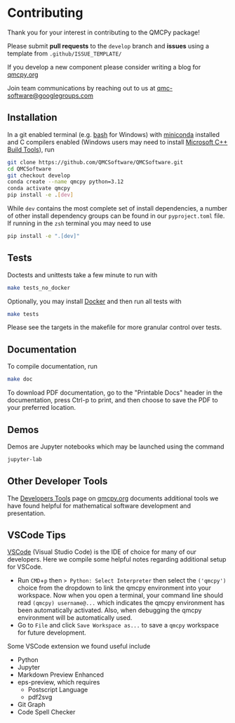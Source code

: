 # Contributing

Thank you for your interest in contributing to the QMCPy package!

Please submit **pull requests** to the `develop` branch and **issues** using a template from `.github/ISSUE_TEMPLATE/`

If you develop a new component please consider writing a blog for [qmcpy.org](https://qmcpy.org)

Join team communications by reaching out to us at [qmc-software@googlegroups.com](mailto:qmc-software@googlegroups.com)

## Installation

In a git enabled terminal (e.g. [bash](https://gitforwindows.org/) for Windows) with [miniconda](https://docs.conda.io/en/latest/miniconda.html) installed and C compilers enabled (Windows users may need to install [Microsoft C++ Build Tools](https://visualstudio.microsoft.com/visual-cpp-build-tools/)), run

~~~bash
git clone https://github.com/QMCSoftware/QMCSoftware.git
cd QMCSoftware
git checkout develop
conda create --name qmcpy python=3.12
conda activate qmcpy
pip install -e .[dev]
~~~

While `dev` contains the most complete set of install dependencies, a number of other install dependency groups can be found in our `pyproject.toml` file. If running in the `zsh` terminal you may need to use

~~~bash
pip install -e ".[dev]"
~~~

## Tests

Doctests and unittests take a few minute to run with

~~~bash
make tests_no_docker
~~~

Optionally, you may install [Docker](https://www.docker.com/products/docker-desktop/) and then run all tests with

~~~bash
make tests
~~~

Please see the targets in the makefile for more granular control over tests.

## Documentation

To compile documentation, run

```bash 
make doc
```

To download PDF documentation, go to the "Printable Docs" header in the documentation, press Ctrl-p to print, and then choose to save the PDF to your preferred location.

## Demos

Demos are Jupyter notebooks which may be launched using the command

~~~bash
jupyter-lab
~~~

## Other Developer Tools

The [Developers Tools](https://qmcpy.org/references-for-python-and-mathematical-software-development/) page on [qmcpy.org](https://qmcpy.org) documents additional tools we have found helpful for mathematical software development and presentation.

## VSCode Tips

[VSCode](https://code.visualstudio.com) (Visual Studio Code) is the IDE of choice for many of our developers. Here we compile some helpful notes regarding additional setup for VSCode.

- Run `CMD`+`p` then `> Python: Select Interpreter` then select the `('qmcpy')` choice from the dropdown to link the qmcpy environment into your workspace. Now when you open a terminal, your command line should read `(qmcpy) username@...` which indicates the qmcpy environment has been automatically activated. Also, when debugging the qmcpy environment will be automatically used.
- Go to `File` and click `Save Workspace as...` to save a `qmcpy` workspace for future development.

Some VSCode extension we found useful include

- Python
- Jupyter
- Markdown Preview Enhanced
- eps-preview, which requires
    - Postscript Language
    - pdf2svg
- Git Graph
- Code Spell Checker
